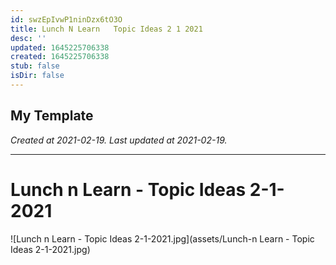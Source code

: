 ```yaml
---
id: swzEpIvwP1ninDzx6tO3O
title: Lunch N Learn   Topic Ideas 2 1 2021
desc: ''
updated: 1645225706338
created: 1645225706338
stub: false
isDir: false
---
```

My Template
---

_Created at 2021-02-19._
_Last updated at 2021-02-19._




---

# Lunch n Learn - Topic Ideas 2-1-2021


![Lunch n Learn - Topic Ideas 2-1-2021.jpg](assets/Lunch-n Learn - Topic Ideas 2-1-2021.jpg)

